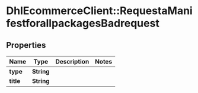 # DhlEcommerceClient::RequestaManifestforallpackagesBadrequest

## Properties
Name | Type | Description | Notes
------------ | ------------- | ------------- | -------------
**type** | **String** |  |
**title** | **String** |  |


